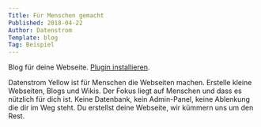 ```yaml
---
Title: Für Menschen gemacht
Published: 2018-04-22
Author: Datenstrom
Template: blog
Tag: Beispiel
---
```

Blog für deine Webseite. 
[Plugin installieren](https://github.com/datenstrom/yellow-plugins/tree/master/blog).

Datenstrom Yellow ist für Menschen die Webseiten machen. Erstelle kleine Webseiten, Blogs und Wikis. Der Fokus liegt auf Menschen und dass es nützlich für dich ist. Keine Datenbank, kein Admin-Panel, keine Ablenkung die dir im Weg steht. Du erstellst deine Webseite, wir kümmern uns um den Rest.